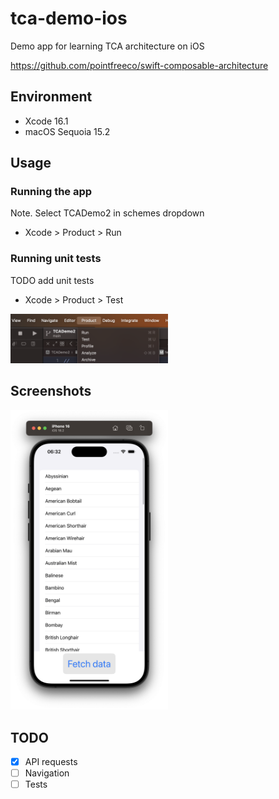 # tca-demo-ios
Demo app for learning TCA architecture on iOS

https://github.com/pointfreeco/swift-composable-architecture

## Environment
- Xcode 16.1
- macOS Sequoia 15.2

## Usage

### Running the app
Note. Select TCADemo2 in schemes dropdown

- Xcode > Product > Run

### Running unit tests

TODO add unit tests
- Xcode > Product > Test

<img src="docs/images/xcode-screenshot.png" alt="Screenshot of Xcode setup" width="50%">

## Screenshots
<img src="docs/images/dog-breeds-list-screenshot1.png" alt="Screenshot of app UI for List of dog breeds" width="50%">

## TODO
- [x] API requests
- [ ] Navigation
- [ ] Tests
